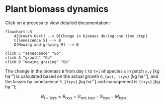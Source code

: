 # Plant biomass dynamics

Click on a process to view detailed documentation:

```mermaid
flowchart LR
    A[Growth Gact] --> B[Change in biomass during one time step]
    C[Senescence S] --> B
    D[Mowing and grazing M] --> B

click C "senescence" "Go"
click A "growth" "Go"
click D "mowing_grazing" "Go"
```

The change in the biomass ``B`` from day ``t`` to ``t+1`` of species ``s`` in patch ``x,y`` [kg ha⁻¹] is calculated based on the actual growth ``G_{act, txys}`` [kg ha⁻¹], and the losses by senescence ``S_{txys}`` [kg ha⁻¹] and management ``M_{txys}`` [kg ha⁻¹]: 
```math
B_{t+1xys} = B_{txys} + G_{act, txys} - S_{txys} - M_{txys}
```
